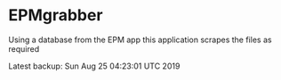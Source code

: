 # EPMgrabber
Using a database from the EPM app this application scrapes the files as required


Latest backup: Sun Aug 25 04:23:01 UTC 2019
